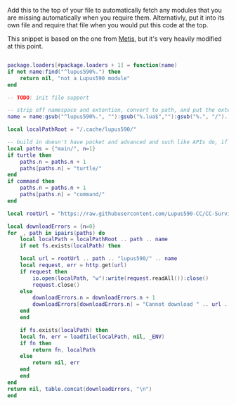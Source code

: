 Add this to the top of your file to automatically fetch any modules that you are missing automatically when you require them.
Alternativly, put it into its own file and require that file when you would put this code at the top.

This snippet is based on the one from [Metis](https://metis.madefor.cc/), but it's very heavily modified at this point.

```lua:custom_require_package_loader.lua

package.loaders[#package.loaders + 1] = function(name)
if not name:find("^lupus590%.") then
    return nil, "not a Lupus590 module"
end

-- TODO: init file support

-- strip off namespace and extention, convert to path, and put the extention back on
name = name:gsub("^lupus590%.", ""):gsub("%.lua$",""):gsub("%.", "/")..".lua"

local localPathRoot = "/.cache/lupus590/"

-- build in doesn't have pocket and advanced and such like APIs do, if this changes then we just need to add the appropriate part here
local paths = {"main/", n=1}
if turtle then
    paths.n = paths.n + 1
    paths[paths.n] = "turtle/"
end
if command then
    paths.n = paths.n + 1
    paths[paths.n] = "command/"
end

local rootUrl = "https://raw.githubusercontent.com/Lupus590-CC/CC-Survival-Programs/master/assets/computercraft/lua/rom/modules/"

local downloadErrors = {n=0}
for _, path in ipairs(paths) do
    local localPath = localPathRoot .. path .. name
    if not fs.exists(localPath) then

    local url = rootUrl .. path .. "lupus590/" .. name
    local request, err = http.get(url)
    if request then
        io.open(localPath, "w"):write(request.readAll()):close()
        request.close()
    else
        downloadErrors.n = downloadErrors.n + 1
        downloadErrors[downloadErrors.n] = "Cannot download " .. url .. ": " .. err
    end
    end

    if fs.exists(localPath) then
    local fn, err = loadfile(localPath, nil, _ENV)
    if fn then
        return fn, localPath
    else
        return nil, err
    end
    end
end
return nil, table.concat(downloadErrors, "\n")
end
```
